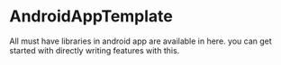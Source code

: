 # AndroidAppTemplate
All must have libraries in android app are available in here. you can get started with directly writing features with this. 
